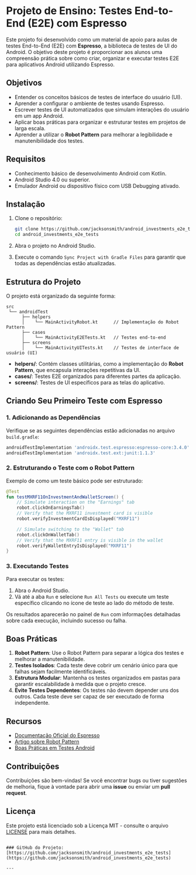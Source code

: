 # Projeto de Ensino: Testes End-to-End (E2E) com Espresso

Este projeto foi desenvolvido como um material de apoio para aulas de testes End-to-End (E2E) com **Espresso**, a biblioteca de testes de UI do Android. O objetivo deste projeto é proporcionar aos alunos uma compreensão prática sobre como criar, organizar e executar testes E2E para aplicativos Android utilizando Espresso.


## Objetivos

- Entender os conceitos básicos de testes de interface do usuário (UI).
- Aprender a configurar o ambiente de testes usando Espresso.
- Escrever testes de UI automatizados que simulam interações do usuário em um app Android.
- Aplicar boas práticas para organizar e estruturar testes em projetos de larga escala.
- Aprender a utilizar o **Robot Pattern** para melhorar a legibilidade e manutenibilidade dos testes.

## Requisitos

- Conhecimento básico de desenvolvimento Android com Kotlin.
- Android Studio 4.0 ou superior.
- Emulador Android ou dispositivo físico com USB Debugging ativado.

## Instalação

1. Clone o repositório:

    ```bash
    git clone https://github.com/jacksonsmith/android_investments_e2e_tests.git
    cd android_investments_e2e_tests
    ```

2. Abra o projeto no Android Studio.

3. Execute o comando `Sync Project with Gradle Files` para garantir que todas as dependências estão atualizadas.

## Estrutura do Projeto

O projeto está organizado da seguinte forma:

```
src
 └── androidTest
      ├── helpers
      │    └── MainActivityRobot.kt      // Implementação do Robot Pattern
      ├── cases
      │    └── MainActivityE2ETests.kt   // Testes end-to-end
      ├── screens
      │    └── MainActivityUITests.kt    // Testes de interface de usuário (UI)
```

- **helpers/**: Contém classes utilitárias, como a implementação do **Robot Pattern**, que encapsula interações repetitivas da UI.
- **cases/**: Testes E2E organizados para diferentes partes da aplicação.
- **screens/**: Testes de UI específicos para as telas do aplicativo.

## Criando Seu Primeiro Teste com Espresso

### 1. Adicionando as Dependências

Verifique se as seguintes dependências estão adicionadas no arquivo `build.gradle`:

```gradle
androidTestImplementation 'androidx.test.espresso:espresso-core:3.4.0'
androidTestImplementation 'androidx.test.ext:junit:1.1.3'
```

### 2. Estruturando o Teste com o Robot Pattern

Exemplo de como um teste básico pode ser estruturado:

```kotlin
@Test
fun testMXRF11OnInvestmentAndWalletScreen() {
    // Simulate interaction on the "Earnings" tab
    robot.clickOnEarningsTab()
    // Verify that the MXRF11 investment card is visible
    robot.verifyInvestmentCardIsDisplayed("MXRF11")

    // Simulate switching to the "Wallet" tab
    robot.clickOnWalletTab()
    // Verify that the MXRF11 entry is visible in the wallet
    robot.verifyWalletEntryIsDisplayed("MXRF11")
}
```

### 3. Executando Testes

Para executar os testes:

1. Abra o Android Studio.
2. Vá até a aba `Run` e selecione `Run All Tests` ou execute um teste específico clicando no ícone de teste ao lado do método de teste.

Os resultados aparecerão no painel de `Run` com informações detalhadas sobre cada execução, incluindo sucesso ou falha.

## Boas Práticas

1. **Robot Pattern**: Use o Robot Pattern para separar a lógica dos testes e melhorar a manutenibilidade.
2. **Testes Isolados**: Cada teste deve cobrir um cenário único para que falhas sejam facilmente identificáveis.
3. **Estrutura Modular**: Mantenha os testes organizados em pastas para garantir escalabilidade à medida que o projeto cresce.
4. **Evite Testes Dependentes**: Os testes não devem depender uns dos outros. Cada teste deve ser capaz de ser executado de forma independente.

## Recursos

- [Documentação Oficial do Espresso](https://developer.android.com/training/testing/espresso)
- [Artigo sobre Robot Pattern](https://medium.com/android-testing/android-testing-with-the-robot-pattern-7a7f45f85e27)
- [Boas Práticas em Testes Android](https://developer.android.com/training/testing)

## Contribuições

Contribuições são bem-vindas! Se você encontrar bugs ou tiver sugestões de melhoria, fique à vontade para abrir uma **issue** ou enviar um **pull request**.

## Licença

Este projeto está licenciado sob a Licença MIT - consulte o arquivo [LICENSE](LICENSE) para mais detalhes.
```

### GitHub do Projeto:
[https://github.com/jacksonsmith/android_investments_e2e_tests](https://github.com/jacksonsmith/android_investments_e2e_tests)

--- 
